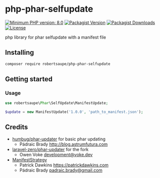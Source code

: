 # php-phar-selfupdate

[![Minimum PHP version: 8.0](https://img.shields.io/badge/php-8.0%2B-blue.svg?color=blue&style=for-the-badge)](https://packagist.org/packages/robertsaupe/php-phar-selfupdate)
[![Packagist Version](https://img.shields.io/packagist/v/robertsaupe/php-phar-selfupdate?color=blue&style=for-the-badge)](https://packagist.org/packages/robertsaupe/php-phar-selfupdate)
[![Packagist Downloads](https://img.shields.io/packagist/dt/robertsaupe/php-phar-selfupdate?color=blue&style=for-the-badge)](https://packagist.org/packages/robertsaupe/php-phar-selfupdate)
[![License](https://img.shields.io/badge/license-MIT-blue.svg?style=for-the-badge)](LICENSE)

php library for phar selfupdate with a manifest file

## Installing

```sh
composer require robertsaupe/php-phar-selfupdate
```

## Getting started

### Usage

```php
use robertsaupe\Phar\SelfUpdate\ManifestUpdate;

$update = new ManifestUpdate('1.0.0', 'path_to_manifest.json');
```

## Credits

- [humbug/phar-updater](https://github.com/humbug/phar-updater) for basic phar updating
  - Pádraic Brady <http://blog.astrumfutura.com>
- [laravel-zero/phar-updater](https://github.com/laravel-zero/phar-updater) for the fork
  - Owen Voke <development@voke.dev>
- [ManifestStrategy](https://github.com/humbug/phar-updater/pull/37)
  - Patrick Dawkins <https://patrickdawkins.com>
  - Pádraic Brady <padraic.brady@gmail.com>
